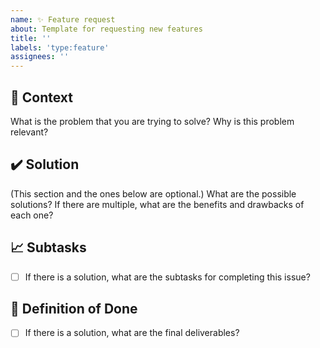 ```yaml
---
name: ✨ Feature request
about: Template for requesting new features
title: ''
labels: 'type:feature'
assignees: ''
---
```


## 📄 Context

What is the problem that you are trying to solve?
Why is this problem relevant?

## ✔️ Solution

(This section and the ones below are optional.)
What are the possible solutions?
If there are multiple, what are the benefits and drawbacks of each one?

## 📈 Subtasks

- [ ] If there is a solution, what are the subtasks for completing this issue?

## 🎯 Definition of Done

- [ ] If there is a solution, what are the final deliverables?
